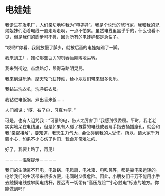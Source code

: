 # 电娃娃

我诞生在发电厂，人们亲切地称我为“电娃娃”。我是个快乐的旅行家，我和我的兄弟姐妹们沿着电线一直走啊走啊，一点不怕累。虽然电线里黑乎乎的，什么也看不见，但是我们的脚步可不慢，因为所有的电娃娃都是急性子。

“哎哟!”你看，我刚放慢了脚步，就被后面的电娃娃踢了一脚。

我来到工厂，推动那些巨大的机器轰隆隆地运转。

我来到街边，点燃路灯，照得马路明晃晃。

我来到游乐场，摩天轮飞快转动，给小朋友们带来很多快乐。

我钻进洗衣机，洗净脏衣服。

我钻进电饭锅，煮出香米饭……

人们都说：“呀，有了电，可真方便。”

可是，也有人诅咒我：“可恶的电，伤人太厉害了!”我感到很委屈。平时，我老老实实地呆在电线里，但是如果有人碰了裸露的电线或者用手指去捅插座孔，就会和我“亲密接触”，要知道，我天生力气大，会让碰到我的人受伤。所以，请大家千万要小心，如果不小心伤了你们，我会非常难过的。

好了，我要上路了，再见!

－－－－温馨提示－－－－

我们的生活离不开电，电饭锅、电风扇、电冰箱、电吹风等，都是靠电来运转的。电给我们的生活带来很多方便，电同时又很危险。因此，小朋友们千万不能用小手去触摸电线或攀爬电线杆，要远离一切带有“高压危险”“小心触电”标志的地方。你能做到吗?